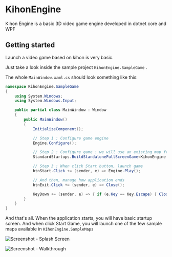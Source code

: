 # KihonEngine
 
Kihon Engine is a basic 3D video game engine developed in dotnet core and WPF

## Getting started

Launch a video game based on kihon is very basic.

Just take a look inside the sample project `KihonEngine.SampleGame` . 

The whole `MainWindow.xaml.cs` should look something like this:

```csharp
namespace KihonEngine.SampleGame
{
    using System.Windows;
    using System.Windows.Input;

    public partial class MainWindow : Window
    {
        public MainWindow()
        {
            InitializeComponent();

            // Step 1 : Configure game engine
            Engine.Configure();

            // Step 2 : Configure game : we will use an existing map from KihonEngine.SampleMaps
            StandardStartups.BuildStandaloneFullScreenGame<KihonEngine.SampleMaps.DarkCastleMapBuilder>();

            // Step 3 : When click Start button, launch game
            btnStart.Click += (sender, e) => Engine.Play();

            // And then, manage how application ends
            btnExit.Click += (sender, e) => Close();

            KeyDown += (sender, e) => { if (e.Key == Key.Escape) { Close(); } };
        }
    }
}
```

And that's all. When the application starts, you will have basic startup screen. And when click Start Game, you will launch one of the few sample maps available in `KihonEngine.SampleMaps`

![Screenshot - Splash Screen](https://raw.github.com/nico65535/kihonengine/master/doc/kihonEngine-sampleGame-splashScreen-01.png)

![Screenshot - Walkthrough](https://raw.github.com/nico65535/kihonengine/master/doc/kihonEngine-sampleGame-walkthrough-01.png)

